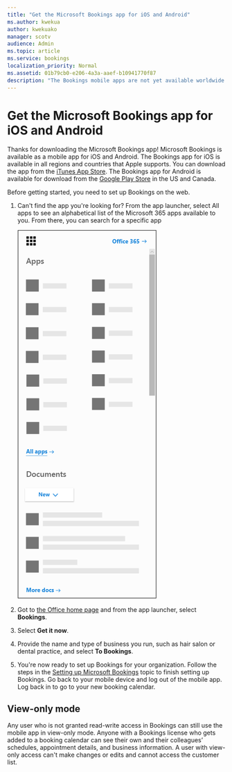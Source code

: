 ```yaml
---
title: "Get the Microsoft Bookings app for iOS and Android"
ms.author: kwekua
author: kwekuako
manager: scotv
audience: Admin
ms.topic: article
ms.service: bookings
localization_priority: Normal
ms.assetid: 01b79cb0-e206-4a3a-aaef-b10941770f87
description: "The Bookings mobile apps are not yet available worldwide. This article lists those locales where the apps are available now."
---
```


# Get the Microsoft Bookings app for iOS and Android

Thanks for downloading the Microsoft Bookings app! Microsoft Bookings is available as a mobile app for iOS and Android. The Bookings app for iOS is available in all regions and countries that Apple supports. You can download the app from the [iTunes App Store](https://apps.apple.com/app/microsoft-bookings/id1065657468). The Bookings app for Android is available for download from the [Google Play Store](https://play.google.com/store/apps/details?id=com.microsoft.exchange.bookings) in the US and Canada.

Before getting started, you need to set up Bookings on the web.

1. Can't find the app you're looking for? From the app launcher, select All apps to see an alphabetical list of the Microsoft 365 apps available to you. From there, you can search for a specific app

   ![Image of app launcher](../media/bookings-all-apps-launcher.png)

2. Got to [the Office home page](https://office.com) and from the app launcher, select **Bookings**.

3. Select **Get it now**.

4. Provide the name and type of business you run, such as hair salon or dental practice, and select **To Bookings**.

5. You're now ready to set up Bookings for your organization. Follow the steps in the [Setting up Microsoft Bookings](bookings-setup-guide.md) topic to finish setting up Bookings. Go back to your mobile device and log out of the mobile app. Log back in to go to your new booking calendar.

## View-only mode

Any user who is not granted read-write access in Bookings can still use the mobile app in view-only mode. Anyone with a Bookings license who gets added to a booking calendar can see their own and their colleagues’ schedules, appointment details, and business information. A user with view-only access can't make changes or edits and cannot access the customer list.
